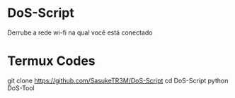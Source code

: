 # DoS-Script
Derrube a rede wi-fi na qual você está conectado

# Termux Codes

git clone https://github.com/SasukeTR3M/DoS-Script
cd DoS-Script
python DoS-Tool
